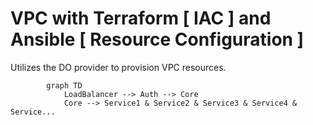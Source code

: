 # VPC with Terraform [ IAC ] and Ansible [ Resource Configuration ]

Utilizes the DO provider to provision VPC resources.
``` mermaid
        graph TD
            LoadBalancer --> Auth --> Core
            Core --> Service1 & Service2 & Service3 & Service4 & Service...
```
